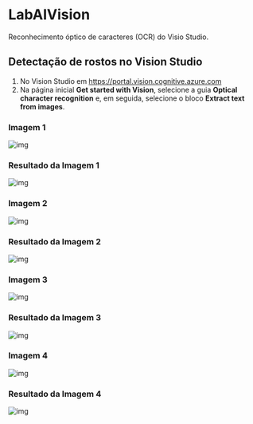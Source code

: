 # LabAIVision
Reconhecimento óptico de caracteres (OCR) do Visio Studio.

## Detectação de rostos no Vision Studio
1. No Vision Studio em https://portal.vision.cognitive.azure.com
2. Na página inicial **Get started with Vision**, selecione a guia **Optical character recognition** e, em seguida, selecione o bloco **Extract text from images**.

### Imagem 1
![img](https://github.com/fcalencar/LabAIVision/blob/main/inputs/advert.jpg?raw=true)

### Resultado da Imagem 1
![img](https://github.com/fcalencar/LabAIVision/blob/main/outputs/advert.png?raw=true)

### Imagem 2
![img](https://github.com/fcalencar/LabAIVision/blob/main/inputs/letter.jpg?raw=true)

### Resultado da Imagem 2
![img](https://github.com/fcalencar/LabAIVision/blob/main/outputs/letter.png?raw=true)

### Imagem 3
![img](https://github.com/fcalencar/LabAIVision/blob/main/inputs/note.jpg?raw=true)

### Resultado da Imagem 3
![img](https://github.com/fcalencar/LabAIVision/blob/main/outputs/note.png?raw=true)

### Imagem 4
![img](https://github.com/fcalencar/LabAIVision/blob/main/inputs/receipt.jpg?raw=true)

### Resultado da Imagem 4
![img](https://github.com/fcalencar/LabAIVision/blob/main/outputs/receipt.png?raw=true)
